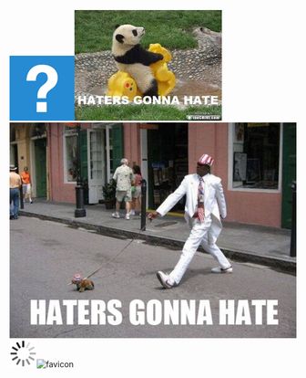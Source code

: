![apple touch icon 114x114 precomposed](/test/fixtures/images/apple-touch-icon-114x114-precomposed.png 'apple touch icon 114x114 precomposed')![haters1](/test/fixtures/images/haters1.jpeg 'haters1')![haters2](/test/fixtures/images/haters2.jpeg 'haters2')![loading](/test/fixtures/images/loading.gif 'loading')![favicon](/test/fixtures/images/favicon.ico 'favicon')